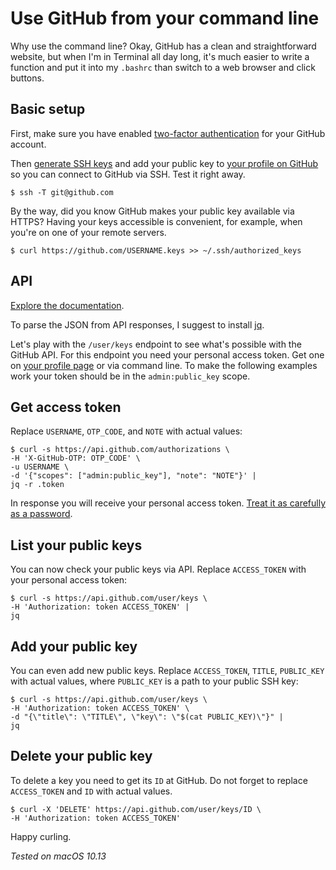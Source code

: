 # Use GitHub from your command line

Why use the command line? Okay, GitHub has a clean and straightforward
website, but when I'm in Terminal all day long, it's much easier to write
a function and put it into my `.bashrc` than switch to a web browser and
click buttons.

## Basic setup

First, make sure you have enabled [two-factor
authentication](https://github.com/settings/two_factor_authentication/configure)
for your GitHub account.

Then [generate SSH keys](/ssh.html) and add your public key to [your profile
on GitHub](https://github.com/settings/keys) so you can connect to GitHub
via SSH. Test it right away.

    $ ssh -T git@github.com

By the way, did you know GitHub makes your public key available via HTTPS?
Having your keys accessible is convenient, for example, when you're on one
of your remote servers.

    $ curl https://github.com/USERNAME.keys >> ~/.ssh/authorized_keys

## API

[Explore the documentation](https://developer.github.com/v3/).

To parse the JSON from API responses, I suggest to install
[jq](https://stedolan.github.io/jq/).

Let's play with the `/user/keys` endpoint to see what's possible with the
GitHub API. For this endpoint you need your personal access token. Get one
on [your profile page](https://github.com/settings/tokens) or via command
line. To make the following examples work your token should be in the
`admin:public_key` scope.

## Get access token

Replace `USERNAME`, `OTP_CODE`, and `NOTE` with actual values:

    $ curl -s https://api.github.com/authorizations \
    -H 'X-GitHub-OTP: OTP_CODE' \
    -u USERNAME \
    -d '{"scopes": ["admin:public_key"], "note": "NOTE"}' |
    jq -r .token

In response you will receive your personal access token. [Treat it as
carefully as a password](/pass.html).

## List your public keys

You can now check your public keys via API. Replace `ACCESS_TOKEN` with
your personal access token:

    $ curl -s https://api.github.com/user/keys \
    -H 'Authorization: token ACCESS_TOKEN' |
    jq

## Add your public key

You can even add new public keys. Replace `ACCESS_TOKEN`, `TITLE`,
`PUBLIC_KEY` with actual values, where `PUBLIC_KEY` is a path to your
public SSH key:

    $ curl -s https://api.github.com/user/keys \
    -H 'Authorization: token ACCESS_TOKEN' \
    -d "{\"title\": \"TITLE\", \"key\": \"$(cat PUBLIC_KEY)\"}" |
    jq

## Delete your public key

To delete a key you need to get its `ID` at GitHub. Do not forget to
replace `ACCESS_TOKEN` and `ID` with actual values.

    $ curl -X 'DELETE' https://api.github.com/user/keys/ID \
    -H 'Authorization: token ACCESS_TOKEN'

Happy curling.

_Tested on macOS 10.13_
